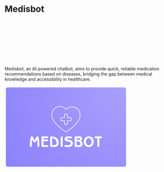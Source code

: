 # Medisbot

<br>
<br>
<br>
<br>
<br>
<br>
<br>
<br>


<p>Medisbot, an AI-powered chatbot, aims to provide quick, reliable medication recommendations based on diseases, bridging the gap between medical knowledge and accessibility in healthcare.</p>
<img align="center" alt="coding" width="400" src="https://github.com/ShahSyedMukaramAli/Medisbot/blob/main/image/medisbotlogo.png">
